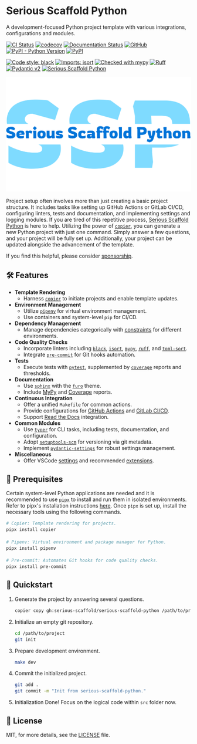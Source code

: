 # Serious Scaffold Python

A development-focused Python project template with various integrations, configurations and modules.

[![CI Status](https://github.com/serious-scaffold/serious-scaffold-python/actions/workflows/ci.yml/badge.svg?branch=main)](https://github.com/serious-scaffold/serious-scaffold-python/actions/workflows/ci.yml)
[![codecov](https://codecov.io/gh/serious-scaffold/serious-scaffold-python/branch/main/graph/badge.svg?token=4JPKXI122N)](https://codecov.io/gh/serious-scaffold/serious-scaffold-python)
[![Documentation Status](https://readthedocs.org/projects/serious-scaffold-python/badge/)](https://serious-scaffold-python.readthedocs.io/)
[![GitHub](https://img.shields.io/github/license/serious-scaffold/serious-scaffold-python)](https://github.com/serious-scaffold/serious-scaffold-python/blob/main/LICENSE)
[![PyPI - Python Version](https://img.shields.io/pypi/pyversions/serious-scaffold)](https://pypi.org/project/serious-scaffold/)
[![PyPI](https://img.shields.io/pypi/v/serious-scaffold)](https://pypi.org/project/serious-scaffold/)

[![Code style: black](https://img.shields.io/badge/code%20style-black-000000.svg)](https://github.com/psf/black)
[![Imports: isort](https://img.shields.io/badge/%20imports-isort-%231674b1?style=flat&labelColor=ef8336)](https://pycqa.github.io/isort/)
[![Checked with mypy](https://www.mypy-lang.org/static/mypy_badge.svg)](http://mypy-lang.org/)
[![Ruff](https://img.shields.io/endpoint?url=https://raw.githubusercontent.com/astral-sh/ruff/main/assets/badge/v2.json)](https://github.com/astral-sh/ruff)
[![Pydantic v2](https://img.shields.io/endpoint?url=https://raw.githubusercontent.com/pydantic/pydantic/5697b1e4c4a9790ece607654e6c02a160620c7e1/docs/badge/v2.json)](https://pydantic.dev)
[![Serious Scaffold Python](https://img.shields.io/badge/serious%20scaffold-python-blue)](https://github.com/serious-scaffold/serious-scaffold-python)

[![Serious Scaffold Python](docs/_static/images/logo.svg)](https://github.com/serious-scaffold/serious-scaffold-python)

Project setup often involves more than just creating a basic project structure. It includes tasks like setting up GitHub Actions or GitLab CI/CD, configuring linters, tests and documentation, and implementing settings and logging modules. If you are tired of this repetitive process, [Serious Scaffold Python](https://github.com/serious-scaffold/serious-scaffold-python) is here to help. Utilizing the power of [`copier`](https://copier.readthedocs.io/), you can generate a new Python project with just one command. Simply answer a few questions, and your project will be fully set up. Additionally, your project can be updated alongside the advancement of the template.

If you find this helpful, please consider [sponsorship](https://github.com/sponsors/huxuan).

## 🛠 Features

- **Template Rendering**
  - Harness [`copier`](https://copier.readthedocs.io/) to initiate projects and enable template updates.
- **Environment Management**
  - Utilize [`pipenv`](https://pipenv.pypa.io/) for virtual environment management.
  - Use containers and system-level `pip` for CI/CD.
- **Dependency Management**
  - Manage dependencies categorically with [constraints](https://pip.pypa.io/en/stable/user_guide/#constraints-files) for different environments.
- **Code Quality Checks**
  - Incorporate linters including [`black`](https://github.com/psf/black), [`isort`](https://pycqa.github.io/isort/), [`mypy`](http://www.mypy-lang.org/), [`ruff`](https://github.com/charliermarsh/ruff), and [`toml-sort`](https://github.com/pappasam/toml-sort).
  - Integrate [`pre-commit`](https://github.com/pre-commit/pre-commit) for Git hooks automation.
- **Tests**
  - Execute tests with [`pytest`](https://pytest.org/), supplemented by [`coverage`](https://coverage.readthedocs.io) reports and thresholds.
- **Documentation**
  - Use [`sphinx`](https://www.sphinx-doc.org/) with the [`furo`](https://pradyunsg.me/furo) theme.
  - Include [MyPy](https://mypy.readthedocs.io/en/stable/command_line.html?report-generation) and [Coverage](https://coverage.readthedocs.io/en/7.3.0/cmd.html#html-reporting-coverage-html) reports.
- **Continuous Integration**
  - Offer a unified `Makefile` for common actions.
  - Provide configurations for [GitHub Actions](https://docs.github.com/actions) and [GitLab CI/CD](https://docs.gitlab.com/ee/ci/).
  - Support [Read the Docs](https://readthedocs.org/) integration.
- **Common Modules**
  - Use [`typer`](https://typer.tiangolo.com/) for CLI tasks, including tests, documentation, and configuration.
  - Adopt [`setuptools-scm`](https://github.com/pypa/setuptools_scm/) for versioning via git metadata.
  - Implement [`pydantic-settings`](https://docs.pydantic.dev/latest/usage/pydantic_settings/) for robust settings management.
- **Miscellaneous**
  - Offer VSCode [settings](.vscode/settings.json) and recommended [extensions](.vscode/extensions.json).

## 🔧 Prerequisites

Certain system-level Python applications are needed and it is recommended to use [`pipx`](https://pypa.github.io/pipx/) to install and run them in isolated environments. Refer to pipx's installation instructions [here](https://pypa.github.io/pipx/installation/). Once `pipx` is set up, install the necessary tools using the following commands.

```bash
# Copier: Template rendering for projects.
pipx install copier

# Pipenv: Virtual environment and package manager for Python.
pipx install pipenv

# Pre-commit: Automates Git hooks for code quality checks.
pipx install pre-commit
```

## 🚀 Quickstart

1. Generate the project by answering several questions.

   ```bash
   copier copy gh:serious-scaffold/serious-scaffold-python /path/to/project
   ```

1. Initialize an empty git repository.

   ```bash
   cd /path/to/project
   git init
   ```

1. Prepare development environment.

   ```bash
   make dev
   ```

1. Commit the initialized project.

   ```bash
   git add .
   git commit -m "Init from serious-scaffold-python."
   ```

1. Initialization Done! Focus on the logical code within `src` folder now.

## 📜 License

MIT, for more details, see the [LICENSE](LICENSE) file.
